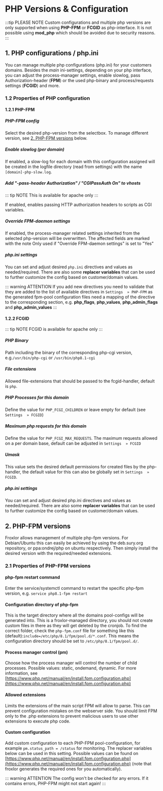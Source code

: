 # PHP Versions & Configuration

:::tip PLEASE NOTE
Custom configurations and multiple php versions are only supported when using **PHP-FPM** or **FCGID** as php-interface. It is not possible using **mod_php** which should be avoided due to security reasons.
:::

## 1. PHP configurations / php.ini

You can manage multiple php configurations (php.ini) for your customers domains. Besides the _main_ ini-settings, depending on your php interface, you can adjust the process-manager settings, enable slowlog, pass Authorization-header (**FPM**) or the used php-binary and process/requests settings (**FCGID**) and more.


<UiBrowser :src="('/img/frx_php_configs.png')" alt="PHP configurations"/>


### 1.2 Properties of PHP configuration

#### 1.2.1 PHP-FPM

##### PHP-FPM config

Select the desired php-version from the selectbox. To manage different version, see [2. PHP-FPM versions](#_2-php-fpm-versions) below.

##### Enable slowlog (per domain)

If enabled, a slow-log for each domain with this configuration assigned will be created in the logfile directory (read from settings) with the name `[domain]-php-slow.log`.

##### Add "-pass-header Authorization" / "CGIPassAuth On" to vhosts

::: tip NOTE
This is available for apache only
:::

If enabled, enables passing HTTP authorization headers to scripts as CGI variables.

##### Override FPM-daemon settings

If enabled, the process-manager related settings inherited from the selected php-version will be overwritten. The affected fields are marked with the note <span class="text-error">Only used if "Override FPM-daemon settings" is set to "Yes"</span>

##### php.ini settings

You can set and adjust desired `php.ini` directives and values as needed/required. There are also some **replacer variables** that can be used to further customize the config based on customer/domain values.

<UiBrowser :src="('/img/frx_phpini_vars.png')" alt="php.ini replacer variables"/>

::: warning ATTENTION
If you add new directives you need to validate that they are added to the list of available directives in `Settings  » PHP-FPM` as the generated fpm-pool configuration files need a mapping of the directive to the corresponding section, e.g. **php_flags**, **php_values**, **php_admin_flags** and **php_admin_values**
:::

#### 1.2.2 FCGID

::: tip NOTE
FCGID is available for apache only
:::

##### PHP Binary

Path including the binary of the corresponding php-cgi version, e.g.`/usr/bin/php-cgi` or `/usr/bin/php8.1-cgi`

##### File extensions

Allowed file-extensions that should be passed to the fcgid-handler, default is `php`.

##### PHP Processes for this domain

Define the value for `PHP_FCGI_CHILDREN` or leave empty for default (see `Settings  » FCGID`)

##### Maximum php requests for this domain

Define the value for `PHP_FCGI_MAX_REQUESTS`. The maximum requests allowed on a per domain base, default can be adjusted in `Settings  » FCGID`

##### Umask

This value sets the desired default permissions for created files by the php-handler, the default value for this can also be globally set in `Settings  » FCGID`.

##### php.ini settings

You can set and adjust desired php.ini directives and values as needed/required. There are also some **replacer variables** that can be used to further customize the config based on customer/domain values.

<UiBrowser :src="('/img/frx_phpini_vars.png')" alt="php.ini replacer variables"/>

## 2. PHP-FPM versions

Froxlor allows management of multiple php-fpm versions. For Debian/Ubuntu this can easily be achieved by using the deb.sury.org repository, or ppa:ondrej/php on ubuntu respectively. Then simply install the desired version with the required/needed extensions.

<UiBrowser :src="('/img/frx_fpm_versions.png')" alt="Manage different PHP versions"/>

### 2.1 Properties of PHP-FPM versions

#### php-fpm restart command

Enter the service/systemctl command to restart the specific php-fpm version, e.g. `service php8.1-fpm restart`

#### Configuration directory of php-fpm

This is the target directory where all the domains pool-configs will be generated into. This is a froxlor-managed directory, you should not create custom files in there as they will get deleted by the cronjob.
To find the correct folder, check the `php-fpm.conf` file for something like this (default):`include=/etc/php/8.1/fpm/pool.d/*.conf`. This means the configuration directory should be set to `/etc/php/8.1/fpm/pool.d/`.

#### Process manager control (pm)

Choose how the process manager will control the number of child processes. Possible values: static, ondemand, dynamic. For more information, see [https://www.php.net/manual/en/install.fpm.configuration.php](https://www.php.net/manual/en/install.fpm.configuration.php)

#### Allowed extensions

Limits the extensions of the main script FPM will allow to parse. This can prevent configuration mistakes on the webserver side. You should limit FPM only to the .php extensions to prevent malicious users to use other extensions to execute php code. 

#### Custom configuration

Add custom configuration to each PHP-FPM pool-configuration, for example `pm.status_path = /status` for monitoring. The replacer variables below can be used in this setting. Possible values can be found on [https://www.php.net/manual/en/install.fpm.configuration.php](https://www.php.net/manual/en/install.fpm.configuration.php) (note that froxlor generates the required ones for you automatically).

::: warning ATTENTION
The config won't be checked for any errors. If it contains errors, PHP-FPM might not start again!
:::


<UiBrowser :src="('/img/frx_fpm_vars.png')" alt="Custom config replacer variables"/>

